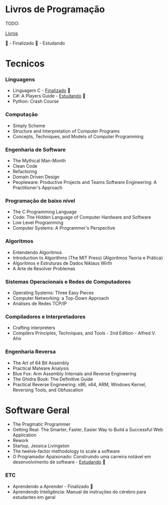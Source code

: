 # Livros de Programação
TODO:

[Livros](https://github.com/cs-books/influential-cs-books)

📙 - Finalizado
📖 - Estudando

# Tecnicos

### Linguagens
- Linguagem C -  [Finalizado](https://github.com/henrique559/linguagemc-luis-damas) 📙
- C#: A Players Guide -  [Estudando](https://github.com/henrique559/Csharp-PlayersGuide) 📖 
- Python: Crash Course  

### Computação
- Simply Scheme
- Structure and Interpretation of Computer Programs
- Concepts, Techniques, and Models of Computer Programming

### Engenharia de Software
- The Mythical Man-Month 
- Clean Code
- Refactoring
- Domain Driven Design
- Peopleware: Productive Projects and Teams
 	Software Engineering: A Practitioner's Approach

### Programação de baixo nível
- The C Programming Language
- Code: The Hidden Language of Computer Hardware and Software
- Low Level Programming
- Computer Systems: A Programmer's Perspective

### Algoritmos
- Entendendo Algoritmos  
- Introduction to Algorithms (The MIT Press) (Algoritmos Teoria e Prática) 
- Algoritmos e Estruturas de Dados Niklaus Wirth
- A Arte de Resolver Problemas

### Sistemas Operacionais e Redes de Computadores
- Operating Systems: Three Easy Pieces
- Computer Networking: a Top-Down Approach
- Analises de Redes TCP/IP

### Compiladores e Interpretadores
- Crafting interpreters
- Compilers Principles, Techniques, and Tools - 2nd Edition - Alfred V. Aho

### Engenharia Reversa
- The Art of 64 Bit Assembly
- Practical Malware Analysis
- Blue Fox: Arm Assembly Internals and Reverse Engineering
- The Ghidra Book: The Definitive Guide
- Practical Reverse Engineering: x86, x64, ARM, Windows Kernel, Reversing Tools, and Obfuscation

# Software Geral

- The Pragmatic Programmer
- Getting Real: The Smarter, Faster, Easier Way to Build a Successful Web Application 
- Rework 
- Startup, Jessica Livingston 
- The twelve-factor methodology to scale a software 
- O Programador Apaixonado: Construindo uma carreira notável em desenvolvimento de software - [Estudando](https://github.com/henrique559/O-Programador-apaixonado)  📖 


### ETC

- Aprendendo a Aprender - Finalizado 📙
- Aprendendo Inteligência: Manual de instruções do cérebro para estudantes em geral
